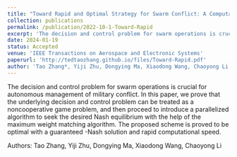 ```yaml
---
title: "Toward Rapid and Optimal Strategy for Swarm Conflict: A Computational Game Approach"
collection: publications
permalink: /publication/2022-10-1-Toward-Rapid
excerpt: 'The decision and control problem for swarm operations is crucial for autonomous management of military conflict. In this paper, we prove that the underlying decision and control problem can be treated as a noncooperative game problem, and then proceed to introduce a parallelized algorithm to seek the desired Nash equilibrium with the help of the maximum weight matching algorithm. The proposed scheme is proved to be optimal with a guaranteed -Nash solution and rapid computational speed. '
date: 2024-01-19
status: Accepted
venue: 'IEEE Transactions on Aerospace and Electronic Systems'
paperurl: 'http://tedtaozhang.github.io/files/Toward-Rapid.pdf'
author: 'Tao Zhang*, Yiji Zhu, Dongying Ma, Xiaodong Wang, Chaoyong Li'
---
```


<!-- <a href='http://tedtaozhang.github.io/files/Toward-Rapid.pdf'>Download paper here</a> -->

The decision and control problem for swarm operations is crucial for autonomous management of military conflict. In this paper, we prove that the underlying decision and control problem can be treated as a noncooperative game problem, and then proceed to introduce a parallelized algorithm to seek the desired Nash equilibrium with the help of the maximum weight matching algorithm. The proposed scheme is proved to be optimal with a guaranteed -Nash solution and rapid computational speed. 

Authors: Tao Zhang, Yiji Zhu, Dongying Ma, Xiaodong Wang, Chaoyong Li
